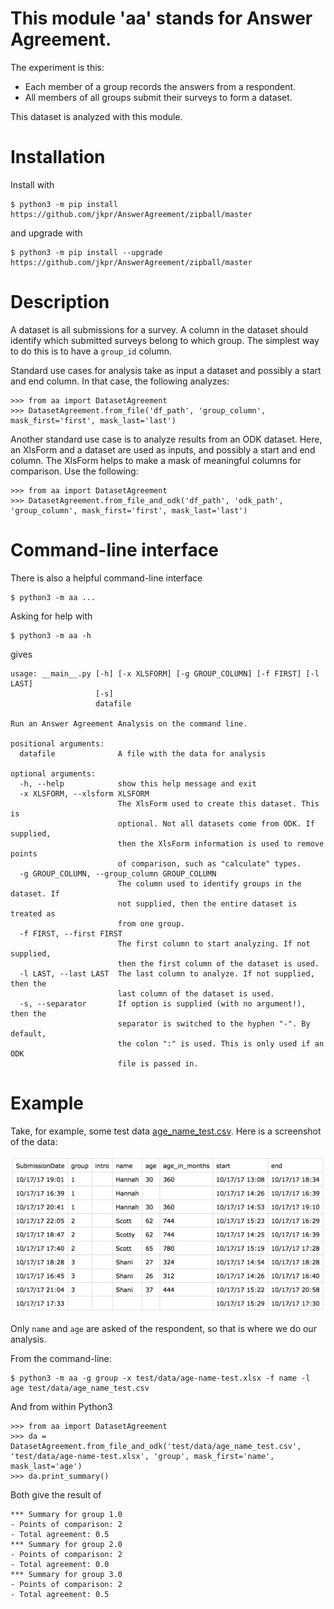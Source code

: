 # This module 'aa' stands for Answer Agreement.

The experiment is this:

* Each member of a group records the answers from a respondent.
* All members of all groups submit their surveys to form a dataset.

This dataset is analyzed with this module.

# Installation

Install with

```
$ python3 -m pip install https://github.com/jkpr/AnswerAgreement/zipball/master
```

and upgrade with

```
$ python3 -m pip install --upgrade https://github.com/jkpr/AnswerAgreement/zipball/master
```

# Description

A dataset is all submissions for a survey. A column in the dataset
should identify which submitted surveys belong to which group. The
simplest way to do this is to have a `group_id` column.

Standard use cases for analysis take as input a dataset and
possibly a start and end column. In that case, the following analyzes:

```
>>> from aa import DatasetAgreement
>>> DatasetAgreement.from_file('df_path', 'group_column', mask_first='first', mask_last='last')
```

Another standard use case is to analyze results from an ODK dataset.
Here, an XlsForm and a dataset are used as inputs, and possibly a start
and end column. The XlsForm helps to make a mask of meaningful columns
for comparison. Use the following:

```
>>> from aa import DatasetAgreement
>>> DatasetAgreement.from_file_and_odk('df_path', 'odk_path', 'group_column', mask_first='first', mask_last='last')
```

# Command-line interface

There is also a helpful command-line interface

```
$ python3 -m aa ...
```

Asking for help with

```
$ python3 -m aa -h
```

gives

```
usage: __main__.py [-h] [-x XLSFORM] [-g GROUP_COLUMN] [-f FIRST] [-l LAST]
                   [-s]
                   datafile

Run an Answer Agreement Analysis on the command line.

positional arguments:
  datafile              A file with the data for analysis

optional arguments:
  -h, --help            show this help message and exit
  -x XLSFORM, --xlsform XLSFORM
                        The XlsForm used to create this dataset. This is
                        optional. Not all datasets come from ODK. If supplied,
                        then the XlsForm information is used to remove points
                        of comparison, such as "calculate" types.
  -g GROUP_COLUMN, --group_column GROUP_COLUMN
                        The column used to identify groups in the dataset. If
                        not supplied, then the entire dataset is treated as
                        from one group.
  -f FIRST, --first FIRST
                        The first column to start analyzing. If not supplied,
                        then the first column of the dataset is used.
  -l LAST, --last LAST  The last column to analyze. If not supplied, then the
                        last column of the dataset is used.
  -s, --separator       If option is supplied (with no argument!), then the
                        separator is switched to the hyphen "-". By default,
                        the colon ":" is used. This is only used if an ODK
                        file is passed in.
```



# Example

Take, for example, some test data [age_name_test.csv](test/data/age_name_test.csv).
Here is a screenshot of the data:

![Screenshot of age_name_test.csv](static/test-data.png)

Only `name` and `age` are asked of the respondent, so that is where we do our analysis.

From the command-line:

```
$ python3 -m aa -g group -x test/data/age-name-test.xlsx -f name -l age test/data/age_name_test.csv
```

And from within Python3

```
>>> from aa import DatasetAgreement
>>> da = DatasetAgreement.from_file_and_odk('test/data/age_name_test.csv', 'test/data/age-name-test.xlsx', 'group', mask_first='name', mask_last='age')
>>> da.print_summary()
```

Both give the result of

```
*** Summary for group 1.0
- Points of comparison: 2
- Total agreement: 0.5
*** Summary for group 2.0
- Points of comparison: 2
- Total agreement: 0.0
*** Summary for group 3.0
- Points of comparison: 2
- Total agreement: 0.5
```
